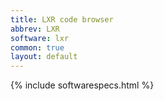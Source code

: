 ```yaml
---
title: LXR code browser
abbrev: LXR
software: lxr
common: true
layout: default
---
```


{% include softwarespecs.html %}
